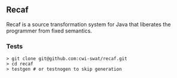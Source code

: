 ## Recaf
Recaf is a source transformation system for Java that liberates the programmer from fixed semantics. 

### Tests

```shell
> git clone git@github.com:cwi-swat/recaf.git
> cd recaf
> testgen # or testnogen to skip generation
```
